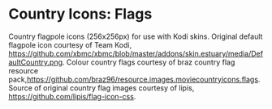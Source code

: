 <h1>Country Icons: Flags</h1>

Country flagpole icons (256x256px) for use with Kodi skins. Original default flagpole icon courtesy of Team Kodi, https://github.com/xbmc/xbmc/blob/master/addons/skin.estuary/media/DefaultCountry.png. Colour country flags courtesy of braz country flag resource pack,https://github.com/braz96/resource.images.moviecountryicons.flags. Source of original country flag images courtesy of lipis, https://github.com/lipis/flag-icon-css.
